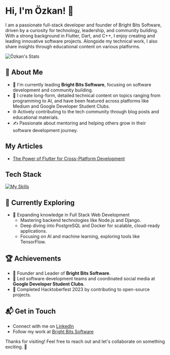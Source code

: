 # Hi, I'm Özkan! 👋

I am a passionate full-stack developer and founder of Bright Bits Software, driven by a curiosity for technology, leadership, and community building. With a strong background in Flutter, Dart, and C++, I enjoy creating and leading innovative software projects. Alongside my technical work, I also share insights through educational content on various platforms.

![Özkan's Stats](https://github-readme-stats.vercel.app/api?username=<username>&theme=vue-dark&show_icons=true&hide_border=true&count_private=true)

## 🚀 About Me

- 🔭 I'm currently leading **Bright Bits Software**, focusing on software development and community building.
- 📝 I create long-form, detailed technical content on topics ranging from programming to AI, and have been featured across platforms like Medium and Google Developer Student Clubs.
- 🌐 Actively contributing to the tech community through blog posts and educational materials.
- ✍️ Passionate about mentoring and helping others grow in their software development journey.

## My Articles
- [The Power of Flutter for Cross-Platform Development](https://link-to-article.com)

## Tech Stack
[![My Skills](https://skillicons.dev/icons?i=flutter,dart,cpp,figma)](https://skillicons.dev)

## 🌱 Currently Exploring

- 🚀 Expanding knowledge in Full Stack Web Development
  - Mastering backend technologies like Node.js and Django.
  - Deep diving into PostgreSQL and Docker for scalable, cloud-ready applications.
  - Focusing on AI and machine learning, exploring tools like TensorFlow.

## 🏆 Achievements

- 🌟 Founder and Leader of **Bright Bits Software**.
- 🏅 Led software development teams and coordinated social media at **Google Developer Student Clubs**.
- 🎉 Completed Hacktoberfest 2023 by contributing to open-source projects.

## 📬 Get in Touch

- Connect with me on [LinkedIn](https://www.linkedin.com/in/ozkan-birak)
- Follow my work at [Bright Bits Software](https://brightbits.software)

Thanks for visiting! Feel free to reach out and let's collaborate on something exciting. 🚀
